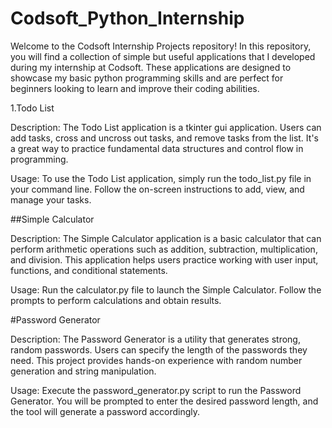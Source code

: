 # Codsoft_Python_Internship


Welcome to the Codsoft Internship Projects repository! In this repository, you will find a collection of simple but useful applications that I developed during my internship at Codsoft. These applications are designed to showcase my basic python programming skills and are perfect for beginners looking to learn and improve their coding abilities.

1.Todo List

Description: The Todo List application is a tkinter gui application. Users can add tasks, cross and uncross out tasks, and remove tasks from the list. It's a great way to practice fundamental data structures and control flow in programming.

Usage: To use the Todo List application, simply run the todo_list.py file in your command line. Follow the on-screen instructions to add, view, and manage your tasks.



##Simple Calculator

Description: The Simple Calculator application is a basic calculator that can perform arithmetic operations such as addition, subtraction, multiplication, and division. This application helps users practice working with user input, functions, and conditional statements.

Usage: Run the calculator.py file to launch the Simple Calculator. Follow the prompts to perform calculations and obtain results.



#Password Generator

Description: The Password Generator is a utility that generates strong, random passwords. Users can specify the length of the passwords they need. This project provides hands-on experience with random number generation and string manipulation.

Usage: Execute the password_generator.py script to run the Password Generator. You will be prompted to enter the desired password length, and the tool will generate a password accordingly.

